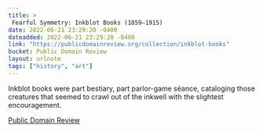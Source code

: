 ```yaml
---
title: > 
 Fearful Symmetry: Inkblot Books (1859–1915)
date: 2022-06-21 23:29:20 -0400
dateadded: 2022-06-21 23:29:20 -0400
link: "https://publicdomainreview.org/collection/inkblot-books"
bucket: Public Domain Review
layout: urlnote
tags: ["history", "art"]
--- 
```

Inkblot books were part bestiary, part parlor-game séance, cataloging those creatures that seemed to crawl out of the inkwell with the slightest encouragement. 
 <!-- end excerpt --> 
<div class='bucket'><a class='internal-link' href='/buckets/public-domain-review'>Public Domain Review</a></div> 
